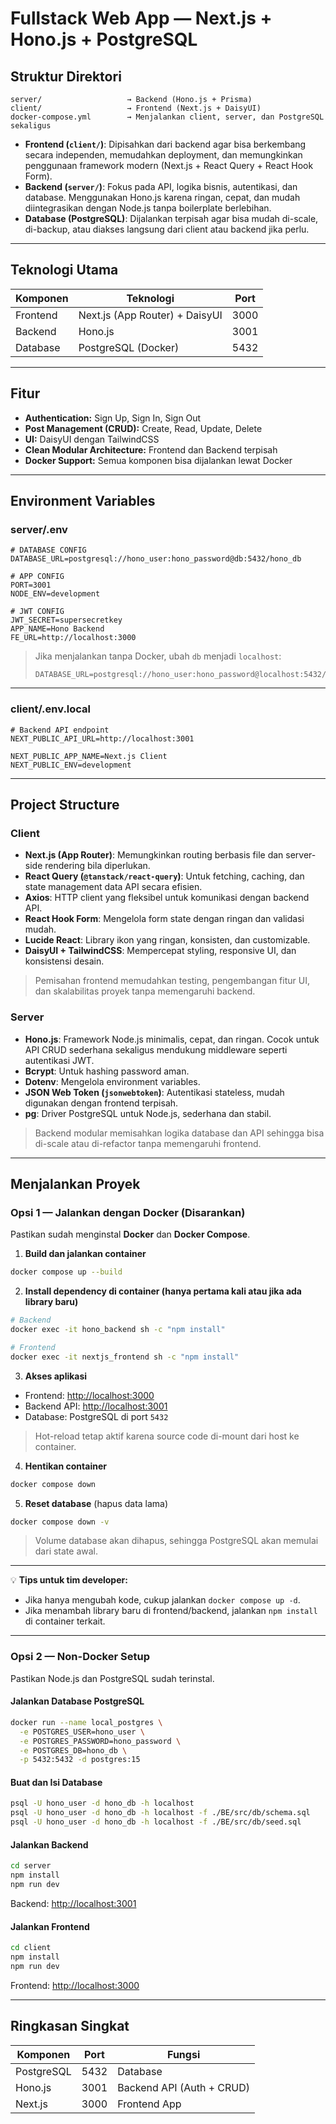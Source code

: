 # Fullstack Web App — Next.js + Hono.js + PostgreSQL

## Struktur Direktori

```
server/                   → Backend (Hono.js + Prisma)
client/                   → Frontend (Next.js + DaisyUI)
docker-compose.yml        → Menjalankan client, server, dan PostgreSQL sekaligus
```

- **Frontend (`client/`)**: Dipisahkan dari backend agar bisa berkembang secara independen, memudahkan deployment, dan memungkinkan penggunaan framework modern (Next.js + React Query + React Hook Form).
- **Backend (`server/`)**: Fokus pada API, logika bisnis, autentikasi, dan database. Menggunakan Hono.js karena ringan, cepat, dan mudah diintegrasikan dengan Node.js tanpa boilerplate berlebihan.
- **Database (PostgreSQL)**: Dijalankan terpisah agar bisa mudah di-scale, di-backup, atau diakses langsung dari client atau backend jika perlu.

---

## Teknologi Utama

| Komponen | Teknologi                      | Port |
| -------- | ------------------------------ | ---- |
| Frontend | Next.js (App Router) + DaisyUI | 3000 |
| Backend  | Hono.js                        | 3001 |
| Database | PostgreSQL (Docker)            | 5432 |

---

## Fitur

- **Authentication:** Sign Up, Sign In, Sign Out
- **Post Management (CRUD):** Create, Read, Update, Delete
- **UI:** DaisyUI dengan TailwindCSS
- **Clean Modular Architecture:** Frontend dan Backend terpisah
- **Docker Support:** Semua komponen bisa dijalankan lewat Docker

---

## Environment Variables

### server/.env

```env
# DATABASE CONFIG
DATABASE_URL=postgresql://hono_user:hono_password@db:5432/hono_db

# APP CONFIG
PORT=3001
NODE_ENV=development

# JWT CONFIG
JWT_SECRET=supersecretkey
APP_NAME=Hono Backend
FE_URL=http://localhost:3000
```

> Jika menjalankan tanpa Docker, ubah `db` menjadi `localhost`:
>
> ```
> DATABASE_URL=postgresql://hono_user:hono_password@localhost:5432/hono_db
> ```

---

### client/.env.local

```env
# Backend API endpoint
NEXT_PUBLIC_API_URL=http://localhost:3001

NEXT_PUBLIC_APP_NAME=Next.js Client
NEXT_PUBLIC_ENV=development
```

---

## Project Structure

### Client

- **Next.js (App Router)**: Memungkinkan routing berbasis file dan server-side rendering bila diperlukan.
- **React Query (`@tanstack/react-query`)**: Untuk fetching, caching, dan state management data API secara efisien.
- **Axios**: HTTP client yang fleksibel untuk komunikasi dengan backend API.
- **React Hook Form**: Mengelola form state dengan ringan dan validasi mudah.
- **Lucide React**: Library ikon yang ringan, konsisten, dan customizable.
- **DaisyUI + TailwindCSS**: Mempercepat styling, responsive UI, dan konsistensi desain.

> Pemisahan frontend memudahkan testing, pengembangan fitur UI, dan skalabilitas proyek tanpa memengaruhi backend.

### Server

- **Hono.js**: Framework Node.js minimalis, cepat, dan ringan. Cocok untuk API CRUD sederhana sekaligus mendukung middleware seperti autentikasi JWT.
- **Bcrypt**: Untuk hashing password aman.
- **Dotenv**: Mengelola environment variables.
- **JSON Web Token (`jsonwebtoken`)**: Autentikasi stateless, mudah digunakan dengan frontend terpisah.
- **pg**: Driver PostgreSQL untuk Node.js, sederhana dan stabil.

> Backend modular memisahkan logika database dan API sehingga bisa di-scale atau di-refactor tanpa memengaruhi frontend.

---

## Menjalankan Proyek

### Opsi 1 — Jalankan dengan Docker (Disarankan)

Pastikan sudah menginstal **Docker** dan **Docker Compose**.

1. **Build dan jalankan container**

```bash
docker compose up --build
```

2. **Install dependency di container (hanya pertama kali atau jika ada library baru)**

```bash
# Backend
docker exec -it hono_backend sh -c "npm install"

# Frontend
docker exec -it nextjs_frontend sh -c "npm install"
```

3. **Akses aplikasi**

- Frontend: [http://localhost:3000](http://localhost:3000)
- Backend API: [http://localhost:3001](http://localhost:3001)
- Database: PostgreSQL di port `5432`

> Hot-reload tetap aktif karena source code di-mount dari host ke container.

4. **Hentikan container**

```bash
docker compose down
```

5. **Reset database** (hapus data lama)

```bash
docker compose down -v
```

> Volume database akan dihapus, sehingga PostgreSQL akan memulai dari state awal.

---

💡 **Tips untuk tim developer:**

- Jika hanya mengubah kode, cukup jalankan `docker compose up -d`.
- Jika menambah library baru di frontend/backend, jalankan `npm install` di container terkait.

---

### Opsi 2 — Non-Docker Setup

Pastikan Node.js dan PostgreSQL sudah terinstal.

#### Jalankan Database PostgreSQL

```bash
docker run --name local_postgres \
  -e POSTGRES_USER=hono_user \
  -e POSTGRES_PASSWORD=hono_password \
  -e POSTGRES_DB=hono_db \
  -p 5432:5432 -d postgres:15
```

#### Buat dan Isi Database

```bash
psql -U hono_user -d hono_db -h localhost
psql -U hono_user -d hono_db -h localhost -f ./BE/src/db/schema.sql
psql -U hono_user -d hono_db -h localhost -f ./BE/src/db/seed.sql
```

#### Jalankan Backend

```bash
cd server
npm install
npm run dev
```

Backend: [http://localhost:3001](http://localhost:3001)

#### Jalankan Frontend

```bash
cd client
npm install
npm run dev
```

Frontend: [http://localhost:3000](http://localhost:3000)

---

## Ringkasan Singkat

| Komponen   | Port | Fungsi                    |
| ---------- | ---- | ------------------------- |
| PostgreSQL | 5432 | Database                  |
| Hono.js    | 3001 | Backend API (Auth + CRUD) |
| Next.js    | 3000 | Frontend App              |
